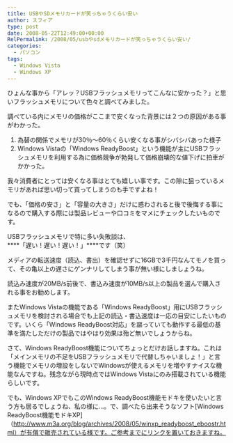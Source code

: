 ```yaml
---
title: USBやSDメモリカードが笑っちゃうくらい安い
author: スフィア
type: post
date: 2008-05-22T12:49:00+00:00
RelPermalink: /2008/05/usbやsdメモリカードが笑っちゃうくらい安い/
categories:
  - パソコン 
tags:
  - Windows Vista
  - Windows XP
---
```

ひょんな事から「アレッ？USBフラッシュメモリってこんなに安かった？」と思いフラッシュメモリについて色々と調べてみました。

調べている内にメモリの価格がここまで安くなった背景には２つの原因がある事がわかった。

1. 為替の関係でメモリが30％～60％くらい安くなる事がシバシバあった様子  
1. Windows Vistaの「Windows ReadyBoost」という機能が主にUSBフラッシュメモリを利用する為に価格競争が勃発して価格崩壊的な値下げに拍車がかかった。

我々消費者にとっては安くなる事はとても嬉しい事です。この隙に狙っているメモリがあれば思い切って買ってしまうのも手ですよね！

でも、「価格の安さ」と「容量の大きさ」だけに惑わされると後で後悔する事になるので購入する際には製品レビューや口コミをマメにチェックしたいものです。

USBフラッシュメモリで特に多い失敗談は、  
****「遅い！遅い！遅い！」****です（笑）

メディアの転送速度（読込、書出）を確認せずに16GBで3千円なんてモノを買って、その亀以上の遅さにゲンナリしてしまう事が無い様にしましょうね。

読込み速度が20MB/s前後で、書込み速度が10MB/s以上の製品を選んで購入される事をお勧めします。

またWindows Vistaの機能である「Windows ReadyBoost」用にUSBフラッシュメモリを検討される場合でも上記の読込・書込速度は一応の目安にしたいものです。いくら「Windows ReadyBoost対応」を謳っていても動作する最低の基準を満たしただけの製品ではやはり効果は殆ど無いでしょうからね。

さて、Windows ReadyBoost機能についてちょっとだけお話しますね。これは「メインメモリの不足をUSBフラッシュメモリで代替しちゃいましょ！」と言う機能でメモリの増設をしないでWindowsが使えるメモリを増やすナイスな機能なんですね。残念ながら現時点ではWindows Vistaにのみ搭載されている機能らしいです。

でも、Windows XPでもこのWindows ReadyBoost機能モドキを使いたいと言う方も居るでしょうね、私の様に…。で、調べたら出来そうなソフト[Windows ReadyBoost機能モドキXP]（http://www.m3a.org/blog/archives/2008/05/winxp_readyboost_eboostr.html）が有償で販売されている様です。ご参考までにリンクを置いておきますね。